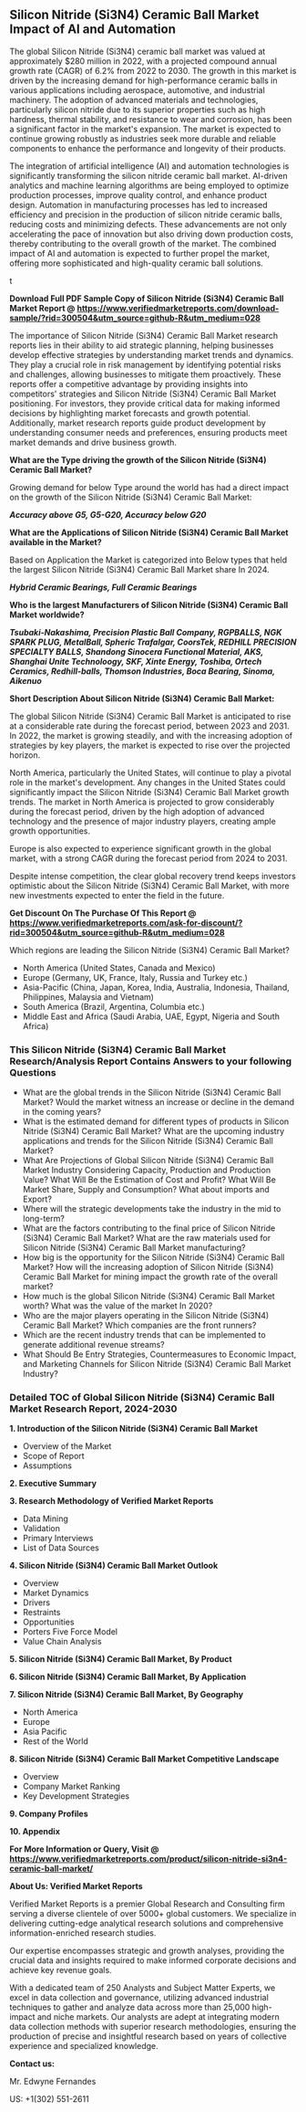 <h2>Silicon Nitride (Si3N4) Ceramic Ball Market Impact of AI and Automation</h2><p>The global Silicon Nitride (Si3N4) ceramic ball market was valued at approximately $280 million in 2022, with a projected compound annual growth rate (CAGR) of 6.2% from 2022 to 2030. The growth in this market is driven by the increasing demand for high-performance ceramic balls in various applications including aerospace, automotive, and industrial machinery. The adoption of advanced materials and technologies, particularly silicon nitride due to its superior properties such as high hardness, thermal stability, and resistance to wear and corrosion, has been a significant factor in the market's expansion. The market is expected to continue growing robustly as industries seek more durable and reliable components to enhance the performance and longevity of their products.</p><p>The integration of artificial intelligence (AI) and automation technologies is significantly transforming the silicon nitride ceramic ball market. AI-driven analytics and machine learning algorithms are being employed to optimize production processes, improve quality control, and enhance product design. Automation in manufacturing processes has led to increased efficiency and precision in the production of silicon nitride ceramic balls, reducing costs and minimizing defects. These advancements are not only accelerating the pace of innovation but also driving down production costs, thereby contributing to the overall growth of the market. The combined impact of AI and automation is expected to further propel the market, offering more sophisticated and high-quality ceramic ball solutions.</p>t</p><p id="" class=""><strong>Download Full PDF Sample Copy of Silicon Nitride (Si3N4) Ceramic Ball Market Report @ <a href="https://www.verifiedmarketreports.com/download-sample/?rid=300504&utm_source=github-R&utm_medium=028" target="_blank">https://www.verifiedmarketreports.com/download-sample/?rid=300504&utm_source=github-R&utm_medium=028</a></strong></p><p>The importance of&nbsp;Silicon Nitride (Si3N4) Ceramic Ball Market research reports lies in their ability to aid strategic planning, helping businesses develop effective strategies by understanding market trends and dynamics. They play a crucial role in risk management by identifying potential risks and challenges, allowing businesses to mitigate them proactively. These reports offer a competitive advantage by providing insights into competitors' strategies and Silicon Nitride (Si3N4) Ceramic Ball Market positioning. For investors, they provide critical data for making informed decisions by highlighting market forecasts and growth potential. Additionally, market research reports guide product development by understanding consumer needs and preferences, ensuring products meet market demands and drive business growth.</p><p><strong>What are the&nbsp;Type driving the growth of the Silicon Nitride (Si3N4) Ceramic Ball Market?</strong></p><p id="" class="">Growing demand for below Type around the world has had a direct impact on the growth of the Silicon Nitride (Si3N4) Ceramic Ball Market:</p><em><strong>Accuracy above G5, G5-G20, Accuracy below G20</strong></em></p><strong>What are the&nbsp;Applications&nbsp;of Silicon Nitride (Si3N4) Ceramic Ball Market available in the Market?</strong></p><p id="" class="">Based on Application the Market is categorized into Below types that held the largest Silicon Nitride (Si3N4) Ceramic Ball Market share In 2024.</p><em><strong>Hybrid Ceramic Bearings, Full Ceramic Bearings</strong></em></p><strong>Who is the largest Manufacturers of Silicon Nitride (Si3N4) Ceramic Ball Market worldwide?</strong></p><p><em><strong>Tsubaki-Nakashima, Precision Plastic Ball Company, RGPBALLS, NGK SPARK PLUG, MetalBall, Spheric Trafalgar, CoorsTek, REDHILL PRECISION SPECIALTY BALLS, Shandong Sinocera Functional Material, AKS, Shanghai Unite Technoloogy, SKF, Xinte Energy, Toshiba, Ortech Ceramics, Redhill-balls, Thomson Industries, Boca Bearing, Sinoma, Aikenuo</strong></em></p><p id="" class=""><strong>Short Description About Silicon Nitride (Si3N4) Ceramic Ball Market:</strong></p><p>The global Silicon Nitride (Si3N4) Ceramic Ball Market is anticipated to rise at a considerable rate during the forecast period, between 2023 and 2031. In 2022, the market is growing steadily, and with the increasing adoption of strategies by key players, the market is expected to rise over the projected horizon.</p><p>North America, particularly the United States, will continue to play a pivotal role in the market's development. Any changes in the United States could significantly impact the Silicon Nitride (Si3N4) Ceramic Ball Market growth trends. The market in North America is projected to grow considerably during the forecast period, driven by the high adoption of advanced technology and the presence of major industry players, creating ample growth opportunities.</p><p>Europe is also expected to experience significant growth in the global market, with a strong CAGR during the forecast period from 2024 to 2031.</p><p>Despite intense competition, the clear global recovery trend keeps investors optimistic about the Silicon Nitride (Si3N4) Ceramic Ball Market, with more new investments expected to enter the field in the future.</p><p id="" class=""><strong>Get Discount On The Purchase Of This Report @ <a href="https://www.verifiedmarketreports.com/ask-for-discount/?rid=300504&utm_source=github-R&utm_medium=028" target="_blank">https://www.verifiedmarketreports.com/ask-for-discount/?rid=300504&utm_source=github-R&utm_medium=028</a></strong></p>Which regions are leading the Silicon Nitride (Si3N4) Ceramic Ball Market?</p><ul><li>North America (United States, Canada and Mexico)</li><li>Europe (Germany, UK, France, Italy, Russia and Turkey etc.)</li><li>Asia-Pacific (China, Japan, Korea, India, Australia, Indonesia, Thailand, Philippines, Malaysia and Vietnam)</li><li>South America (Brazil, Argentina, Columbia etc.)</li><li>Middle East and Africa (Saudi Arabia, UAE, Egypt, Nigeria and South Africa)</li></ul><h3 id="" class="">This Silicon Nitride (Si3N4) Ceramic Ball Market Research/Analysis Report Contains Answers to your following Questions</h3><ul><li>What are the global trends in the Silicon Nitride (Si3N4) Ceramic Ball Market? Would the market witness an increase or decline in the demand in the coming years?</li><li>What is the estimated demand for different types of products in Silicon Nitride (Si3N4) Ceramic Ball Market? What are the upcoming industry applications and trends for the Silicon Nitride (Si3N4) Ceramic Ball Market?</li><li>What Are Projections of Global Silicon Nitride (Si3N4) Ceramic Ball Market Industry Considering Capacity, Production and Production Value? What Will Be the Estimation of Cost and Profit? What Will Be Market Share, Supply and Consumption? What about imports and Export?</li><li>Where will the strategic developments take the industry in the mid to long-term?</li><li>What are the factors contributing to the final price of Silicon Nitride (Si3N4) Ceramic Ball Market? What are the raw materials used for Silicon Nitride (Si3N4) Ceramic Ball Market manufacturing?</li><li>How big is the opportunity for the Silicon Nitride (Si3N4) Ceramic Ball Market? How will the increasing adoption of Silicon Nitride (Si3N4) Ceramic Ball Market for mining impact the growth rate of the overall market?</li><li>How much is the global Silicon Nitride (Si3N4) Ceramic Ball Market worth? What was the value of the market In 2020?</li><li>Who are the major players operating in the Silicon Nitride (Si3N4) Ceramic Ball Market? Which companies are the front runners?</li><li>Which are the recent industry trends that can be implemented to generate additional revenue streams?</li><li>What Should Be Entry Strategies, Countermeasures to Economic Impact, and Marketing Channels for Silicon Nitride (Si3N4) Ceramic Ball Market Industry?</li></ul><h3 id="" class="">Detailed TOC of Global Silicon Nitride (Si3N4) Ceramic Ball Market Research Report, 2024-2030</h3><p id="" class=""><strong>1. Introduction of the Silicon Nitride (Si3N4) Ceramic Ball Market</strong></p><ul><li>Overview of the Market</li><li>Scope of Report</li><li>Assumptions</li></ul><p id="" class=""><strong>2. Executive Summary</strong></p><p id="" class=""><strong>3. Research Methodology of Verified Market Reports</strong></p><ul><li>Data Mining</li><li>Validation</li><li>Primary Interviews</li><li>List of Data Sources</li></ul><p id="" class=""><strong>4. Silicon Nitride (Si3N4) Ceramic Ball Market Outlook</strong></p><ul><li>Overview</li><li>Market Dynamics</li><li>Drivers</li><li>Restraints</li><li>Opportunities</li><li>Porters Five Force Model</li><li>Value Chain Analysis</li></ul><p id="" class=""><strong>5. Silicon Nitride (Si3N4) Ceramic Ball Market, By Product</strong></p><p id="" class=""><strong>6. Silicon Nitride (Si3N4) Ceramic Ball Market, By Application</strong></p><p id="" class=""><strong>7. Silicon Nitride (Si3N4) Ceramic Ball Market, By Geography</strong></p><ul><li>North America</li><li>Europe</li><li>Asia Pacific</li><li>Rest of the World</li></ul><p id="" class=""><strong>8. Silicon Nitride (Si3N4) Ceramic Ball Market Competitive Landscape</strong></p><ul><li>Overview</li><li>Company Market Ranking</li><li>Key Development Strategies</li></ul><p id="" class=""><strong>9. Company Profiles</strong></p><p id="" class=""><strong>10. Appendix</strong></p><p id="" class=""><strong>For More Information or Query, Visit @ <a href="https://www.verifiedmarketreports.com/product/silicon-nitride-si3n4-ceramic-ball-market/" target="_blank">https://www.verifiedmarketreports.com/product/silicon-nitride-si3n4-ceramic-ball-market/</a></strong></p><p id="" class=""><strong>About Us: Verified Market Reports</strong></p><p id="" class="">Verified Market Reports is a premier Global Research and Consulting firm serving a diverse clientele of over 5000+ global customers. We specialize in delivering cutting-edge analytical research solutions and comprehensive information-enriched research studies.</p><p id="" class="">Our expertise encompasses strategic and growth analyses, providing the crucial data and insights required to make informed corporate decisions and achieve key revenue goals.</p><p id="" class="">With a dedicated team of 250 Analysts and Subject Matter Experts, we excel in data collection and governance, utilizing advanced industrial techniques to gather and analyze data across more than 25,000 high-impact and niche markets. Our analysts are adept at integrating modern data collection methods with superior research methodologies, ensuring the production of precise and insightful research based on years of collective experience and specialized knowledge.</p><p id="" class=""><strong>Contact us:</strong></p><p id="" class="">Mr. Edwyne Fernandes</p><p id="" class="">US: +1(302) 551-2611</p>